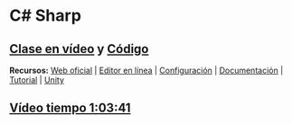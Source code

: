 # C# Sharp

## [Clase en vídeo](https://youtu.be/L-f8u0hwi4Y) y [Código](./11%20-%20CSharp)

**Recursos:** [Web oficial](https://dotnet.microsoft.com) | [Editor en línea](https://sharplab.io) | [Configuración](https://dotnet.microsoft.com/download) | [Documentación](https://learn.microsoft.com/es-es/dotnet/csharp/) | [Tutorial](https://dotnet.microsoft.com/learn/csharp) | [Unity](https://unity.com)

## [Vídeo tiempo 1:03:41](https://www.youtube.com/watch?v=L-f8u0hwi4Y&t=13s)
